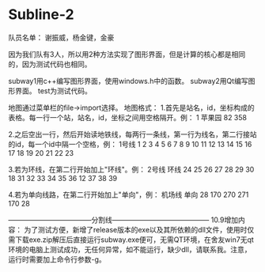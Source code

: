 # Subline-2
队员名单：
谢振威，杨金键，金豪

因为我们队有3人，所以用2种方法实现了图形界面，但是计算的核心都是相同的，因为测试代码也相同。

subway1用c++编写图形界面，使用windows.h中的函数。
subway2用Qt编写图形界面。
test为测试代码。

地图通过菜单栏的file->import选择。
地图格式：
1.首先是站名，id，坐标构成的表格。每一行一个站，站名，id，坐标之间用空格隔开。例：
1 苹果园 82 358

2.之后空出一行，然后开始读地铁线，每两行一条线，第一行为线名，第二行接站的id，每一个id中隔一个空格，例：
1号线 
1 2 3 4 5 6 7 8 9 10 11 12 13 14 15 16 17 18 19 20 21 22 23 

3.若为环线，在第二行开始加上"环线"。例：
2号线
环线 24 25 26 27 28 29 30 18 31 32 33 34 35 36 12 37 38 39 

4.若为单向线路，在第二行开始加上"单向"，例：
机场线
单向 28 170 270 271 170 28 

————————————分割线——————————————
10.9增加内容：
为了测试方便，新增了release版本的exe以及其所依赖的dll文件，使用时仅需下载exe.zip解压后直接运行subway.exe便可，无需QT环境，在舍友win7无qt环境的电脑上测试成功，无任何异常，如不能运行，缺少dll，请联系我。注意， 运行时需要加上命令行参数-g。
